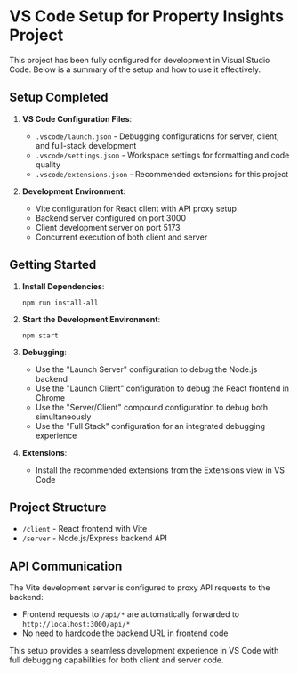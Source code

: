 # VS Code Setup for Property Insights Project

This project has been fully configured for development in Visual Studio Code. Below is a summary of the setup and how to use it effectively.

## Setup Completed

1. **VS Code Configuration Files**:
   - `.vscode/launch.json` - Debugging configurations for server, client, and full-stack development
   - `.vscode/settings.json` - Workspace settings for formatting and code quality
   - `.vscode/extensions.json` - Recommended extensions for this project

2. **Development Environment**:
   - Vite configuration for React client with API proxy setup
   - Backend server configured on port 3000
   - Client development server on port 5173
   - Concurrent execution of both client and server

## Getting Started

1. **Install Dependencies**:
   ```
   npm run install-all
   ```

2. **Start the Development Environment**:
   ```
   npm start
   ```

3. **Debugging**:
   - Use the "Launch Server" configuration to debug the Node.js backend
   - Use the "Launch Client" configuration to debug the React frontend in Chrome
   - Use the "Server/Client" compound configuration to debug both simultaneously
   - Use the "Full Stack" configuration for an integrated debugging experience

4. **Extensions**: 
   - Install the recommended extensions from the Extensions view in VS Code

## Project Structure

- `/client` - React frontend with Vite
- `/server` - Node.js/Express backend API

## API Communication

The Vite development server is configured to proxy API requests to the backend:
- Frontend requests to `/api/*` are automatically forwarded to `http://localhost:3000/api/*`
- No need to hardcode the backend URL in frontend code

This setup provides a seamless development experience in VS Code with full debugging capabilities for both client and server code.
